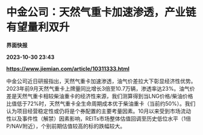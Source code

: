 # 中金公司：天然气重卡加速渗透，产业链有望量利双升
**界面快报**

**2023-10-30 23:43**

**https://www.jiemian.com/article/10311333.html**

中金公司近日研报指出，天然气重卡加速渗透，油气价差拉大下彰显经济性优势。2023年前9月天然气重卡上牌量同比增长3倍至10.7万辆，渗透率达23%。油气价差是天然气重卡相较柴油重卡的经济性来源，我们测算得到当LNG价格/柴油价格比值低于72%时，天然气重卡全生命周期成本优于柴油重卡（当前约50%）。我们认为项目经营稳定性或仍将是个券配置的主要考量因素。10月以来受到市场流动性以及事件性（解禁）因素影响，REITs市场整体估值回调至历史低位水平（1倍P/NAV附近），个别前期估值较高的标的跌幅较大。